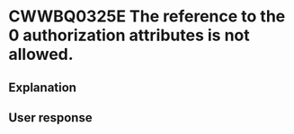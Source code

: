 # CWWBQ0325E The reference to the 0 authorization attributes is not allowed.

## Explanation

## User response